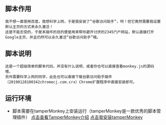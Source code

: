 ## 脚本作用
    我不想一直使用百度，我想科学上网，于是我安装了“谷歌访问助手”，呵！但它竟然需要我设置默认主页的方式来永久激活！
    这是不能忍受的，于是本插件的目的便是用来帮你避开讨厌的2345门户网站，默认直接打开Google主页，并且仍然可以永久激活“谷歌访问助手”哦。
## 脚本说明
    这是一个超级简单的脚本代码，并没有什么说明，或者你也可以直接查看monkey.js的源码哦，
    另外需要科学上网的同学，此处也可以直接下载谷歌访问助手插件（20190128100342chromecj.com.crx）Chrome扩展程序中直接安装即可。
## 运行环境
- 脚本需要在tamperMonkey上安装运行（tamperMonkey是一款优秀的脚本管理插件） [点击查看TamperMonkey介绍](https://www.baidu.com/s?wd=tampermonkey)  [点击我安装tamperMonkey](http://tampermonkey.net/)
